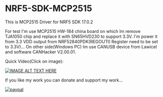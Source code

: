 # NRF5-SDK-MCP2515

This is MCP2515 Driver for NRF5 SDK 17.0.2

For test I'm use MCP2515 HW-184 china board on which Im remove TJA1050 chip and replace it with SN65HVD230 to support 3.3V. I'm power it from 3.3 VDD output from NRF52840PDK(REGOUT0 Register need to be set to 3.3V)... On other side(Windows PC) Im use CANUSB device from Lawicel and software CANHacker V2.00.01.

Quick Video(Click on image): 

[![IMAGE ALT TEXT HERE](https://img.youtube.com/vi/m4tMkcjUuZs/0.jpg)](https://www.youtube.com/watch?v=m4tMkcjUuZs)

If you like my work you can donate and support my work...

[![paypal](https://www.paypalobjects.com/en_US/i/btn/btn_donateCC_LG.gif)](https://www.paypal.com/donate/?hosted_button_id=MP6Y6ZVHZR4FN)
